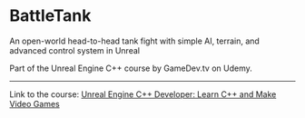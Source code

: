 # BattleTank
An open-world head-to-head tank fight with simple AI, terrain, and advanced control system in Unreal

Part of the Unreal Engine C++ course by GameDev.tv on Udemy.

---
Link to the course: [Unreal Engine C++ Developer: Learn C++ and Make Video Games](https://www.udemy.com/unrealcourse/)
